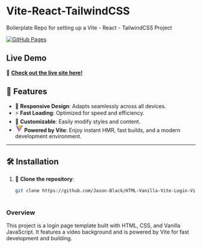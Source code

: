 # Vite-React-TailwindCSS
Boilerplate Repo for setting up a Vite - React - TailwindCSS Project

[![GitHub Pages](https://img.shields.io/badge/GitHub-Pages-blue)](https://jason-black.github.io/HTML-Vanilla-Vite-Login-VideoBG/)

## Live Demo

🚀 **[Check out the live site here!](https://jason-black.github.io/HTML-Vanilla-Vite-Login-VideoBG/)**


## 🌟 Features

- 📱 **Responsive Design**: Adapts seamlessly across all devices.
- ⚡ **Fast Loading**: Optimized for speed and efficiency.
- 🎨 **Customizable**: Easily modify styles and content.
- <img src="vitelogo.svg" alt="Vite Logo" width="20"/> **Powered by Vite**: Enjoy instant HMR, fast builds, and a modern development environment.

---


## 🛠️ Installation

1. 🔗 **Clone the repository**:
   ```bash
   git clone https://github.com/Jason-Black/HTML-Vanilla-Vite-Login-VideoBG.git



### Overview

This project is a login page template built with HTML, CSS, and Vanilla JavaScript. It features a video background and is powered by Vite for fast development and building.


